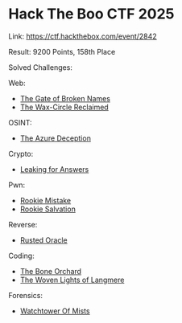 # Hack The Boo CTF 2025

Link: <https://ctf.hackthebox.com/event/2842>

Result: 9200 Points, 158th Place

Solved Challenges:

Web:

- [The Gate of Broken Names](./the-gate-of-broken-names.md)
- [The Wax-Circle Reclaimed](./the-wax-circle-reclaimed.md)

OSINT:

- [The Azure Deception](./the-azure-deception.md)

Crypto:

- [Leaking for Answers](./leaking-for-answers.md)

Pwn:

- [Rookie Mistake](./rookie-mistake.md)
- [Rookie Salvation](./rookie-salvation.md)

Reverse:

- [Rusted Oracle](./rusted-oracle.md)

Coding:

- [The Bone Orchard](./the-bone-orchard.md)
- [The Woven Lights of Langmere](./the-woven-lights-of-langmere.md)

Forensics:

- [Watchtower Of Mists](./watchtower-of-mists.md)
